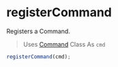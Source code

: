 # registerCommand

Registers a Command.

> Uses [Command](Scope/toolbox/Command.md) Class As `cmd`

```javascript
registerCommand(cmd);
```
